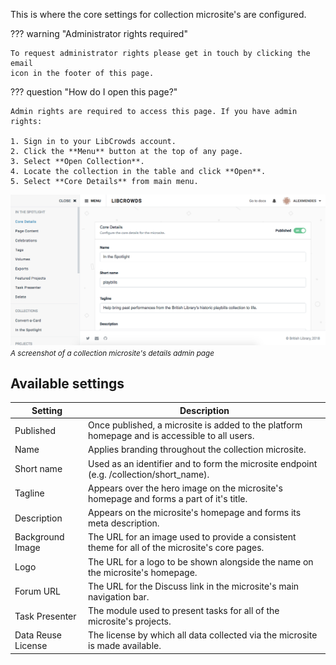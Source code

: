 This is where the core settings for collection microsite's are configured.

??? warning "Administrator rights required"

    To request administrator rights please get in touch by clicking the email
    icon in the footer of this page.

??? question "How do I open this page?"

    Admin rights are required to access this page. If you have admin rights:

    1. Sign in to your LibCrowds account.
    2. Click the **Menu** button at the top of any page.
    3. Select **Open Collection**.
    4. Locate the collection in the table and click **Open**.
    5. Select **Core Details** from main menu.

![A screenshot of a collection microsite's details admin page](/assets/img/collection/details.png?raw=true)
<br><small>*A screenshot of a collection microsite's details admin page*</small>

## Available settings

| Setting            | Description
|--------------------|------------------------------------------------------------------------------------------------|
| Published          | Once published, a microsite is added to the platform homepage and is accessible to all users.  |
| Name               | Applies branding throughout the collection microsite.                                          |
| Short name         | Used as an identifier and to form the microsite endpoint (e.g. /collection/short_name).        |
| Tagline            | Appears over the hero image on the microsite's homepage and forms a part of it's title.        |
| Description        | Appears on the microsite's homepage and forms its meta description.                            |
| Background Image   | The URL for an image used to provide a consistent theme for all of the microsite's core pages. |
| Logo               | The URL for a logo to be shown alongside the name on the microsite's homepage.                 |
| Forum URL          | The URL for the Discuss link in the microsite's main navigation bar.                           |
| Task Presenter     | The module used to present tasks for all of the microsite's projects.                          |
| Data Reuse License | The license by which all data collected via the microsite is made available.                   |

